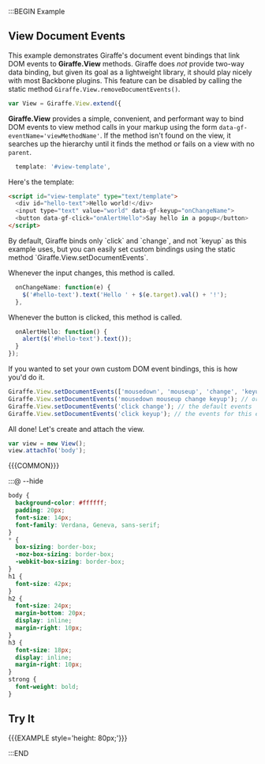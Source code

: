 :::BEGIN Example


## View Document Events

This example demonstrates Giraffe's document event bindings that link DOM events to **Giraffe.View** methods.
Giraffe does *not* provide two-way data binding, but given its goal as a lightweight library, it should play nicely with most Backbone plugins. This feature can be disabled by calling the static method `Giraffe.View.removeDocumentEvents()`.
```js
var View = Giraffe.View.extend({
```

**Giraffe.View** provides a simple, convenient, and performant way to bind DOM events to view method calls in your markup using the form `data-gf-eventName='viewMethodName'`. If the method isn't found on the view, it searches up the hierarchy until it finds the method or fails on a view with no `parent`.

```js
  template: '#view-template',
```

Here's the template:

```html
<script id="view-template" type="text/template">
  <div id="hello-text">Hello world!</div>
  <input type="text" value="world" data-gf-keyup="onChangeName">
  <button data-gf-click="onAlertHello">Say hello in a popup</button>
</script>
```

<div class='note'>
By default, Giraffe binds only `click` and `change`, and not `keyup` as
this example uses, but you can easily set custom bindings using the static
method `Giraffe.View.setDocumentEvents`.
</div>

Whenever the input changes, this method is called.

```js
  onChangeName: function(e) {
    $('#hello-text').text('Hello ' + $(e.target).val() + '!');
  },
```

Whenever the button is clicked, this method is called.

```js
  onAlertHello: function() {
    alert($('#hello-text').text());
  }
});
```

If you wanted to set your own custom DOM event bindings, this is how you'd do it.

```js
Giraffe.View.setDocumentEvents(['mousedown', 'mouseup', 'change', 'keyup']); // as an array
Giraffe.View.setDocumentEvents('mousedown mouseup change keyup'); // or as a single string
Giraffe.View.setDocumentEvents('click change'); // the default events
Giraffe.View.setDocumentEvents('click keyup'); // the events for this example
```

All done! Let's create and attach the view.

```js
var view = new View();
view.attachTo('body');
```

{{{COMMON}}}

:::@ --hide

```css
body {
  background-color: #ffffff;
  padding: 20px;
  font-size: 14px;
  font-family: Verdana, Geneva, sans-serif;
}
* {
  box-sizing: border-box;
  -moz-box-sizing: border-box;
  -webkit-box-sizing: border-box;
}
h1 {
  font-size: 42px;
}
h2 {
  font-size: 24px;
  margin-bottom: 20px;
  display: inline;
  margin-right: 10px;
}
h3 {
  font-size: 18px;
  display: inline;
  margin-right: 10px;
}
strong {
  font-weight: bold;
}
```

## Try It

{{{EXAMPLE style='height: 80px;'}}}

:::END
